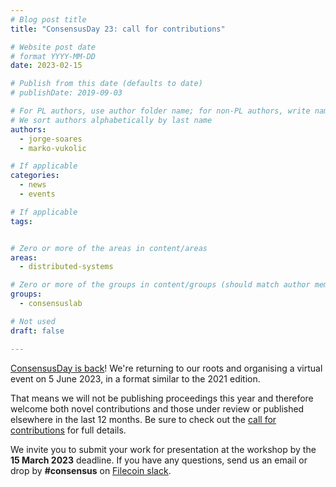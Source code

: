 ```yaml
---
# Blog post title
title: "ConsensusDay 23: call for contributions"

# Website post date
# format YYYY-MM-DD
date: 2023-02-15

# Publish from this date (defaults to date)
# publishDate: 2019-09-03

# For PL authors, use author folder name; for non-PL authors, write name as in paper within ""
# We sort authors alphabetically by last name
authors:
  - jorge-soares
  - marko-vukolic

# If applicable
categories:
  - news
  - events

# If applicable
tags:


# Zero or more of the areas in content/areas
areas:
  - distributed-systems

# Zero or more of the groups in content/groups (should match author membership)
groups:
  - consensuslab

# Not used
draft: false

---
```


[ConsensusDay is back](/sites/consensusday23/)! We're returning to our roots and organising a virtual event on 5 June 2023, in a format similar to the 2021 edition.

That means we will not be publishing proceedings this year and therefore welcome both novel contributions and those under review or published elsewhere in the last 12 months. Be sure to check out the [call for contributions](/sites/consensusday23/calls/) for full details.

We invite you to submit your work for presentation at the workshop by the **15 March 2023** deadline. If you have any questions, send us an email or drop by **#consensus** on [Filecoin slack](https://filecoin.io/slack).
